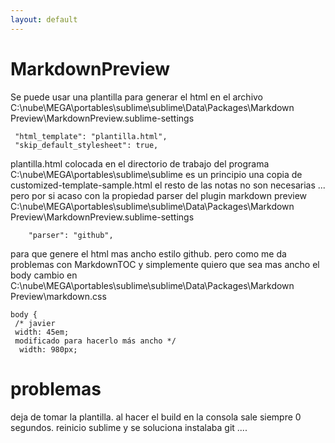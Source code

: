 ```yaml
---
layout: default
---
```

# MarkdownPreview

Se puede usar una plantilla para generar el html
en el archivo 
C:\nube\MEGA\portables\sublime\sublime\Data\Packages\Markdown Preview\MarkdownPreview.sublime-settings

     "html_template": "plantilla.html",
     "skip_default_stylesheet": true,
 plantilla.html colocada en el directorio de trabajo del programa 
 C:\nube\MEGA\portables\sublime\sublime
 es un principio una copia de customized-template-sample.html
 el resto de las notas no son necesarias ... pero por si acaso 
con la propiedad parser del plugin markdown preview 
C:\nube\MEGA\portables\sublime\sublime\Data\Packages\Markdown Preview\MarkdownPreview.sublime-settings
```
    "parser": "github",
```
para que genere el html mas ancho estilo github.
pero como me da problemas con MarkdownTOC y simplemente quiero que sea mas ancho el body cambio en 
C:\nube\MEGA\portables\sublime\sublime\Data\Packages\Markdown Preview\markdown.css
```
body {
 /* javier
 width: 45em;
 modificado para hacerlo más ancho */
  width: 980px; 
```

# problemas
deja de tomar la plantilla.
al hacer el build en la consola sale siempre 0 segundos.
reinicio sublime y se soluciona
instalaba git ....
